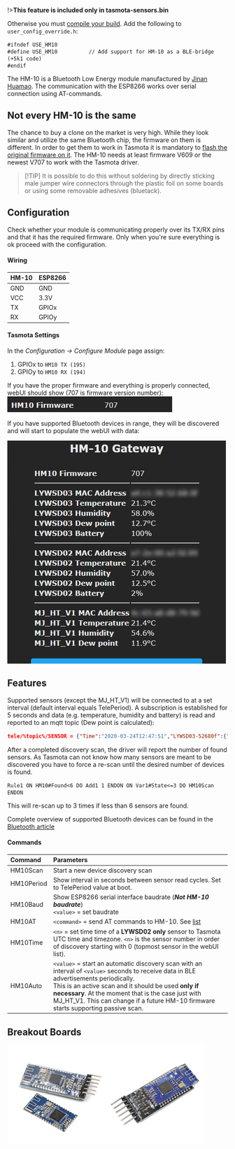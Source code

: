 !>**This feature is included only in tasmota-sensors.bin**

Otherwise you must [compile your build](compile-your-build). Add the following to `user_config_override.h`:
```
#ifndef USE_HM10
#define USE_HM10          // Add support for HM-10 as a BLE-bridge (+5k1 code)
#endif
```

The HM-10 is a Bluetooth Low Energy module manufactured by [Jinan Huamao](http://www.jnhuamao.cn/bluetooth.asp). The communication with the ESP8266 works over serial connection using AT-commands.

## Not every HM-10 is the same

The chance to buy a clone on the market is very high. While they look similar and utilize the same Bluetooth chip, the firmware on them is different. In order to get them to work in Tasmota it is mandatory to [flash the original firmware on it](https://github.com/Jason2866/CCLoader). The HM-10 needs at least firmware V609 or the newest V707 to work with the Tasmota driver.

> [!TIP] It is possible to do this without soldering by directly sticking male jumper wire connectors through the plastic foil on some boards or using some removable adhesives (bluetack).  

## Configuration
Check whether your module is communicating properly over its TX/RX pins and that it has the required firmware. Only when you're sure everything is ok proceed with the configuration.

#### Wiring
| HM-10   | ESP8266 |
|---|---|
|GND   |GND   
|VCC   |3.3V
|TX   | GPIOx
|RX   | GPIOy

#### Tasmota Settings 
In the _Configuration -> Configure Module_ page assign:
1. GPIOx to `HM10 TX (195)`
2. GPIOy to `HM10 RX (194)`

If you have the proper firmware and everything is properly connected, webUI should show (707 is firmware version number):
![Config success](../_media/hm10_config_success.jpg)

If you have supported Bluetooth devices in range, they will be discovered and will start to populate the webUI with data:

![Showing data](../_media/hm10_config1.jpg)

## Features
Supported sensors (except the MJ_HT_V1) will be connected to at a set interval (default interval equals TelePeriod). A subscription is established for 5 seconds and data (e.g. temperature, humidity and battery) is read and reported to an mqtt topic (Dew point is calculated):

```json
tele/%topic%/SENSOR = {"Time":"2020-03-24T12:47:51","LYWSD03-52680f":{"Temperature":21.1,"Humidity":58.0,"DewPoint":12.5,"Battery":100},"LYWSD02-a2fd09":{"Temperature":21.4,"Humidity":57.0,"DewPoint":12.5,"Battery":2},"MJ_HT_V1-d8799d":{"Temperature":21.4,"Humidity":54.6,"DewPoint":11.9},"TempUnit":"C"}
```

After a completed discovery scan, the driver will report the number of found sensors. As Tasmota can not know how many sensors are meant to be discovered you have to force a re-scan until the desired number of devices is found.
```console
Rule1 ON HM10#Found<6 DO Add1 1 ENDON ON Var1#State<=3 DO HM10Scan ENDON 
```
This will re-scan up to 3 times if less than 6 sensors are found.

Complete overview of supported Bluetooth devices can be found in the [Bluetooth article](/Bluetooth)

#### Commands

Command|Parameters
:---|:---
HM10Scan<a id="hm10scan"></a>|Start a new device discovery scan
HM10Period<a id="hm10period"></a>|Show interval in seconds between sensor read cycles. Set to TelePeriod value at boot.<BR>|`<value>` = set interval in seconds
HM10Baud<a id="hm10baud"></a>|Show ESP8266 serial interface baudrate (***Not HM-10 baudrate***)<BR>`<value>` = set baudrate
HM10AT<a id="hm10at"></a>|`<command>` = send AT commands to HM-10. See [list](http://www.martyncurrey.com/hm-10-bluetooth-4ble-modules/#HM-10%20-%20AT%20commands)
HM10Time <a id="hm10time"></a>|`<n>` = set time time of a **LYWSD02 only** sensor to Tasmota UTC time and timezone. `<n>` is the sensor number in order of discovery starting with 0 (topmost sensor in the webUI list).
HM10Auto <a id="hm10auto"></a>|`<value>` = start an automatic discovery scan with an interval of  `<value>` seconds to receive data in BLE advertisements periodically.<BR>This is an active scan and it should be used **only if necessary**. At the moment that is the case just with MJ_HT_V1. This can change if a future HM-10 firmware starts supporting passive scan.

## Breakout Boards
<img src="/docs/_media/peripherals/hm-10-1.jpg" width=225><img src="/docs/_media/peripherals/hm-10.jpg" width=225>
